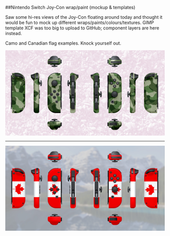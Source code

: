 ##Nintendo Switch Joy-Con wrap/paint (mockup &amp; templates)

Saw some hi-res views of the Joy-Con floating around today and thought it would be fun to mock up different wraps/paints/colours/textures. GIMP template XCF was too big to upload to GitHub; component layers are here instead.

Camo and Canadian flag examples. Knock yourself out.

![camo example](/switch_joy-con_camo.jpg)

----

![canadian flat example](/switch_joy-con_canada.jpg)
